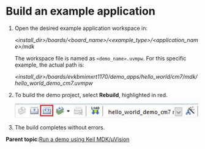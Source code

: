 # Build an example application

1.  Open the desired example application workspace in:

    *<install\_dir\>/boards/<board\_name\>/<example\_type\>/<application\_name\>/mdk*

    The workspace file is named as `<demo_name>.uvmpw`. For this specific example, the actual path is:

    *<install\_dir\>/boards/evkbmimxrt1170/demo\_apps/hello\_world/cm7/mdk/hello\_world\_demo\_cm7.uvmpw*

2.  To build the demo project, select **Rebuild**, highlighted in red.

    ![](../images/keil_build_the_demo.png "Build the demo")

3.  The build completes without errors.

**Parent topic:**[Run a demo using Keil MDK/μVision](../topics/run_a_demo_using_keil_mdk_vision.md)

